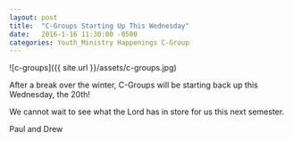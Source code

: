 ```yaml
---
layout: post
title:  "C-Groups Starting Up This Wednesday"
date:   2016-1-16 11:30:00 -0500
categories: Youth_Ministry Happenings C-Group
---
```


![c-groups]({{ site.url }}/assets/c-groups.jpg)


After a break over the winter, C-Groups will be starting back up this Wednesday, the 20th! 

We cannot wait to see what the Lord has in store for us this next semester.

Paul and Drew